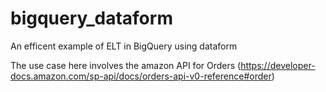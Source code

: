 # bigquery_dataform
An efficent example of ELT in BigQuery using dataform

The use case here involves the amazon API for Orders (https://developer-docs.amazon.com/sp-api/docs/orders-api-v0-reference#order)
